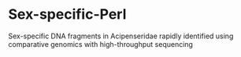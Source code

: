 # Sex-specific-Perl
Sex-specific DNA fragments in Acipenseridae rapidly identified using comparative genomics with high-throughput sequencing
